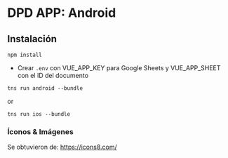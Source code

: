 # DPD APP: Android

## Instalación
`npm install`
* Crear `.env` con VUE_APP_KEY para Google Sheets y VUE_APP_SHEET con el ID del documento

`tns run android --bundle`

or

`tns run ios --bundle`

### Íconos & Imágenes
Se obtuvieron de: https://icons8.com/